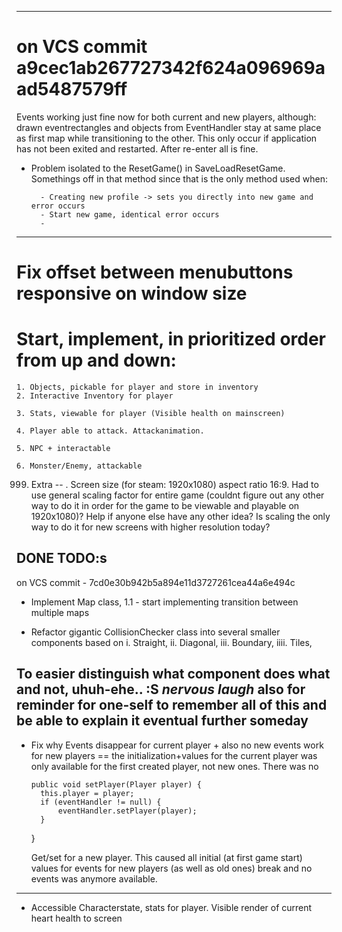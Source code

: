 -------------------------------------------------------------------
# on VCS commit a9cec1ab267727342f624a096969aad5487579ff

Events working just fine now for both current and new players, 
    although: drawn eventrectangles and objects from EventHandler stay at same place as first map while transitioning to the other. 
    This only occur if application has not been exited and restarted. After re-enter all is fine.

* Problem isolated to the ResetGame() in SaveLoadResetGame. Somethings off in that method since that is the only method used when:
        
        - Creating new profile -> sets you directly into new game and error occurs
        - Start new game, identical error occurs
        - 
-------------------------------------------------------------------
# Fix offset between menubuttons responsive on window size


# Start, implement, in prioritized order from up and down:

    1. Objects, pickable for player and store in inventory
    2. Interactive Inventory for player

    3. Stats, viewable for player (Visible health on mainscreen)

    4. Player able to attack. Attackanimation.

    5. NPC + interactable
    
    6. Monster/Enemy, attackable


















999. Extra -- . Screen size (for steam: 1920x1080) aspect ratio 16:9. Had to use general scaling factor for entire game (couldnt figure out any other way to do it in order for the game to be viewable and playable on 1920x1080)? Help if anyone else have any other idea? Is scaling the only way to do it for new screens with higher resolution today? 











DONE TODO:s
-------------------------------------------------------------------
on VCS commit - 7cd0e30b942b5a894e11d3727261cea44a6e494c

* Implement Map class, 
    1.1 - start implementing transition between multiple maps

* Refactor gigantic CollisionChecker class into several smaller components based on 
        i. Straight,
        ii. Diagonal, 
        iii. Boundary, 
        iiii. Tiles,

To easier distinguish what component does what and not, uhuh-ehe.. :S *nervous laugh* also for reminder for one-self to remember all of this and be able to explain it eventual further someday 
-------------------------------------------------------------------

* Fix why Events disappear for current player + also no new events work for new players == the initialization+values for the current player was only available for the first created player, not new ones. There was no

      public void setPlayer(Player player) {
        this.player = player;
        if (eventHandler != null) {
            eventHandler.setPlayer(player);
        }
    }

    Get/set for a new player. This caused all initial (at first game start) values for events for new players (as well as old ones) break and no events was anymore available.

-------------------------------------------------------------------
* Accessible Characterstate, stats for player. Visible render of current heart health to screen
